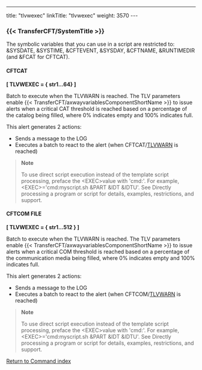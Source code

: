 ---
title: "tlvwexec"
linkTitle: "tlvwexec"
weight: 3570
---<span id="tlvwexec"></span>

### {{< TransferCFT/SystemTitle  >}}

The symbolic variables that you can use in a script are restricted to: &SYSDATE, &SYSTIME, &CFTEVENT, &SYSDAY, &CFTNAME, &RUNTIMEDIR (and &FCAT for CFTCAT).

#### CFTCAT

****[ TLVWEXEC = { str1...64}
]****

Batch to execute when the TLVWARN is reached. The TLV parameters enable {{< TransferCFT/axwayvariablesComponentShortName  >}} to
issue alerts when a critical CAT threshold is reached based on a percentage of the catalog being filled, where 0% indicates empty and 100% indicates full.

This
alert generates 2 actions:

- Sends a message
    to the LOG
- Executes a batch
    to react to the alert (when CFTCAT/[TLVWARN](../tlvwarn) is reached)

> **Note**
>
> To use direct script execution instead of the template script processing, preface the &lt;EXEC>value with 'cmd:'. For example, &lt;EXEC>='cmd:myscript.sh &PART &IDT &IDTU'. See Directly processing a program or script for details, examples, restrictions, and support.

#### CFTCOM FILE

****[ TLVWEXEC = { str1...512 }
]****

Batch to execute when the TLVWARN is reached. The TLV parameters enable {{< TransferCFT/axwayvariablesComponentShortName  >}} to
issue alerts when a critical COM threshold is reached based on a percentage of the communication media being filled, where 0% indicates empty and 100% indicates full.

This
alert generates 2 actions:

- Sends a message
    to the LOG
- Executes a batch
    to react to the alert (when CFTCOM/[TLVWARN](../tlvwarn) is reached)

> **Note**
>
> To use direct script execution instead of the template script processing, preface the &lt;EXEC>value with 'cmd:'. For example, &lt;EXEC>='cmd:myscript.sh &PART &IDT &IDTU'. See Directly processing a program or script for details, examples, restrictions, and support.

[Return to Command index](../../)
